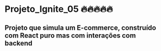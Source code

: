 # Projeto_Ignite_05 🔥🔥🔥🔥🔥

## Projeto que simula um E-commerce, construído com React puro mas com interações com backend
